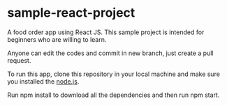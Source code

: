 # sample-react-project
A food order app using React JS. This sample project is intended for beginners who are willing to learn.

Anyone can edit the codes and commit in new branch, just create a pull request.

To run this app, clone this repository in your local machine and make sure you installed the [node.js](https://nodejs.org/en/download/).

Run npm install to download all the dependencies and then run npm start.
